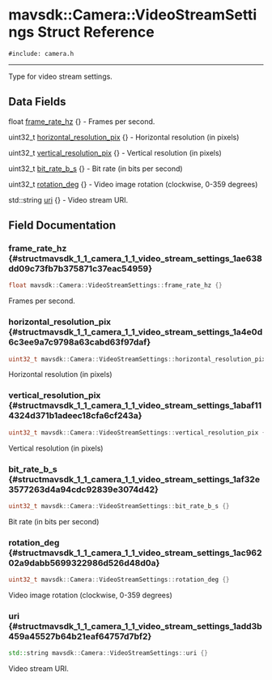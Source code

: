 # mavsdk::Camera::VideoStreamSettings Struct Reference
`#include: camera.h`

----


Type for video stream settings. 


## Data Fields


float [frame_rate_hz](#structmavsdk_1_1_camera_1_1_video_stream_settings_1ae638dd09c73fb7b375871c37eac54959) {} - Frames per second.

uint32_t [horizontal_resolution_pix](#structmavsdk_1_1_camera_1_1_video_stream_settings_1a4e0d6c3ee9a7c9798a63cabd63f97daf) {} - Horizontal resolution (in pixels)

uint32_t [vertical_resolution_pix](#structmavsdk_1_1_camera_1_1_video_stream_settings_1abaf114324d371b1adeec18cfa6cf243a) {} - Vertical resolution (in pixels)

uint32_t [bit_rate_b_s](#structmavsdk_1_1_camera_1_1_video_stream_settings_1af32e3577263d4a94cdc92839e3074d42) {} - Bit rate (in bits per second)

uint32_t [rotation_deg](#structmavsdk_1_1_camera_1_1_video_stream_settings_1ac96202a9dabb5699322986d526d48d0a) {} - Video image rotation (clockwise, 0-359 degrees)

std::string [uri](#structmavsdk_1_1_camera_1_1_video_stream_settings_1add3b459a45527b64b21eaf64757d7bf2) {} - Video stream URI.


## Field Documentation


### frame_rate_hz {#structmavsdk_1_1_camera_1_1_video_stream_settings_1ae638dd09c73fb7b375871c37eac54959}

```cpp
float mavsdk::Camera::VideoStreamSettings::frame_rate_hz {}
```


Frames per second.


### horizontal_resolution_pix {#structmavsdk_1_1_camera_1_1_video_stream_settings_1a4e0d6c3ee9a7c9798a63cabd63f97daf}

```cpp
uint32_t mavsdk::Camera::VideoStreamSettings::horizontal_resolution_pix {}
```


Horizontal resolution (in pixels)


### vertical_resolution_pix {#structmavsdk_1_1_camera_1_1_video_stream_settings_1abaf114324d371b1adeec18cfa6cf243a}

```cpp
uint32_t mavsdk::Camera::VideoStreamSettings::vertical_resolution_pix {}
```


Vertical resolution (in pixels)


### bit_rate_b_s {#structmavsdk_1_1_camera_1_1_video_stream_settings_1af32e3577263d4a94cdc92839e3074d42}

```cpp
uint32_t mavsdk::Camera::VideoStreamSettings::bit_rate_b_s {}
```


Bit rate (in bits per second)


### rotation_deg {#structmavsdk_1_1_camera_1_1_video_stream_settings_1ac96202a9dabb5699322986d526d48d0a}

```cpp
uint32_t mavsdk::Camera::VideoStreamSettings::rotation_deg {}
```


Video image rotation (clockwise, 0-359 degrees)


### uri {#structmavsdk_1_1_camera_1_1_video_stream_settings_1add3b459a45527b64b21eaf64757d7bf2}

```cpp
std::string mavsdk::Camera::VideoStreamSettings::uri {}
```


Video stream URI.

